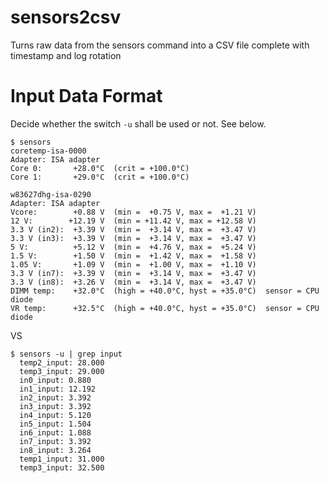 # sensors2csv
Turns raw data from the sensors command into a CSV file complete with timestamp and log rotation

# Input Data Format
Decide whether the switch ``-u`` shall be used or not. See below.

```
$ sensors
coretemp-isa-0000
Adapter: ISA adapter
Core 0:       +28.0°C  (crit = +100.0°C)
Core 1:       +29.0°C  (crit = +100.0°C)

w83627dhg-isa-0290
Adapter: ISA adapter
Vcore:        +0.88 V  (min =  +0.75 V, max =  +1.21 V)
12 V:        +12.19 V  (min = +11.42 V, max = +12.58 V)
3.3 V (in2):  +3.39 V  (min =  +3.14 V, max =  +3.47 V)
3.3 V (in3):  +3.39 V  (min =  +3.14 V, max =  +3.47 V)
5 V:          +5.12 V  (min =  +4.76 V, max =  +5.24 V)
1.5 V:        +1.50 V  (min =  +1.42 V, max =  +1.58 V)
1.05 V:       +1.09 V  (min =  +1.00 V, max =  +1.10 V)
3.3 V (in7):  +3.39 V  (min =  +3.14 V, max =  +3.47 V)
3.3 V (in8):  +3.26 V  (min =  +3.14 V, max =  +3.47 V)
DIMM temp:    +32.0°C  (high = +40.0°C, hyst = +35.0°C)  sensor = CPU diode
VR temp:      +32.5°C  (high = +40.0°C, hyst = +35.0°C)  sensor = CPU diode
```
VS
```
$ sensors -u | grep input
  temp2_input: 28.000
  temp3_input: 29.000
  in0_input: 0.880
  in1_input: 12.192
  in2_input: 3.392
  in3_input: 3.392
  in4_input: 5.120
  in5_input: 1.504
  in6_input: 1.088
  in7_input: 3.392
  in8_input: 3.264
  temp1_input: 31.000
  temp3_input: 32.500
```
